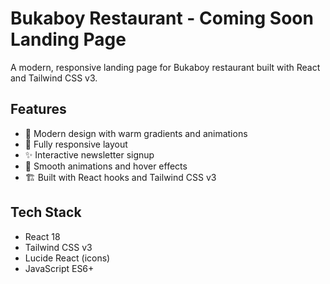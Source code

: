 # Bukaboy Restaurant - Coming Soon Landing Page

A modern, responsive landing page for Bukaboy restaurant built with React and Tailwind CSS v3.

## Features

- 🎨 Modern design with warm gradients and animations
- 📱 Fully responsive layout
- ✨ Interactive newsletter signup
- 🎯 Smooth animations and hover effects
- 🏗️ Built with React hooks and Tailwind CSS v3

## Tech Stack

- React 18
- Tailwind CSS v3
- Lucide React (icons)
- JavaScript ES6+

